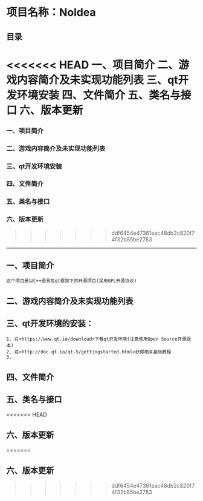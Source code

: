 # 项目名称：Noldea

## 目录

<<<<<<< HEAD
 一、项目简介
 二、游戏内容简介及未实现功能列表
 三、qt开发环境安装
 四、文件简介
 五、类名与接口
 六、版本更新
=======
### 一、项目简介
### 二、游戏内容简介及未实现功能列表
### 三、qt开发环境安装
### 四、文件简介
### 五、类名与接口
### 六、版本更新
>>>>>>> ddf6454e47361eac48db2c820f74f32b85be2783

---

## 一、项目简介

    这个项目是以C++语言及qt框架下的开源项目(采用GPL开源协议)

## 二、游戏内容简介及未实现功能列表

## 三、qt开发环境的安装：

    1. 在<https://www.qt.io/download>下载qt开发环境(注意使用Open Source开源版本)
    2. 在<http://doc.qt.io/qt-5/gettingstarted.html>获得相关基础教程
    3.

## 四、文件简介

## 五、类名与接口

<<<<<<< HEAD
## 六、版本更新
=======
## 六、版本更新
>>>>>>> ddf6454e47361eac48db2c820f74f32b85be2783
